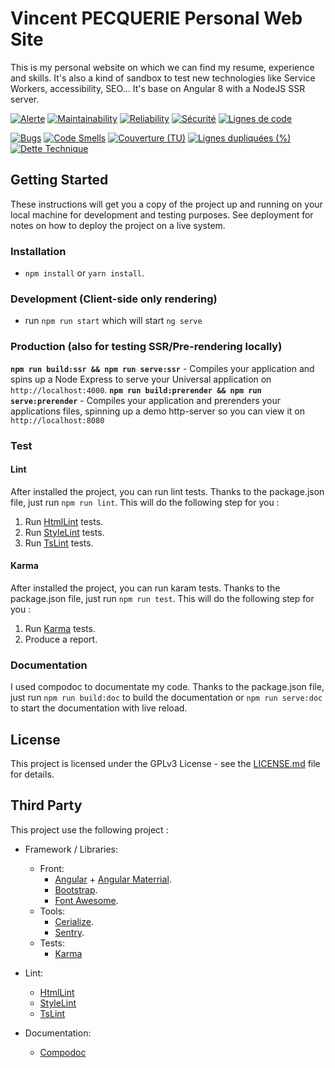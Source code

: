 # Vincent PECQUERIE Personal Web Site

This is my personal website on which we can find my resume, experience and skills.
It's also a kind of sandbox to test new technologies like Service Workers, accessibility, SEO...
It's base on Angular 8 with a NodeJS SSR server.

[![Alerte](https://sonarqube.we-program-it.com/api/project_badges/measure?project=www-vincent-p-fr&metric=alert_status)](https://sonarqube.we-program-it.com/dashboard?id=www-vincent-p-fr)
[![Maintainability](https://sonarqube.we-program-it.com/api/project_badges/measure?project=www-vincent-p-fr&metric=sqale_rating)](https://sonarqube.we-program-it.com/dashboard?id=www-vincent-p-fr)
[![Reliability](https://sonarqube.we-program-it.com/api/project_badges/measure?project=www-vincent-p-fr&metric=reliability_rating)](https://sonarqube.we-program-it.com/dashboard?id=www-vincent-p-fr)
[![Sécurité](https://sonarqube.we-program-it.com/api/project_badges/measure?project=www-vincent-p-fr&metric=security_rating)](https://sonarqube.we-program-it.com/dashboard?id=www-vincent-p-fr)
[![Lignes de code](https://sonarqube.we-program-it.com/api/project_badges/measure?project=www-vincent-p-fr&metric=ncloc)](https://sonarqube.we-program-it.com/dashboard?id=www-vincent-p-fr)

[![Bugs](https://sonarqube.we-program-it.com/api/project_badges/measure?project=www-vincent-p-fr&metric=bugs)](https://sonarqube.we-program-it.com/dashboard?id=www-vincent-p-fr)
[![Code Smells](https://sonarqube.we-program-it.com/api/project_badges/measure?project=www-vincent-p-fr&metric=code_smells)](https://sonarqube.we-program-it.com/dashboard?id=www-vincent-p-fr)
[![Couverture (TU)](https://sonarqube.we-program-it.com/api/project_badges/measure?project=www-vincent-p-fr&metric=coverage)](https://sonarqube.we-program-it.com/dashboard?id=www-vincent-p-fr)
[![Lignes dupliquées (%)](https://sonarqube.we-program-it.com/api/project_badges/measure?project=www-vincent-p-fr&metric=duplicated_lines_density)](https://sonarqube.we-program-it.com/dashboard?id=www-vincent-p-fr)
[![Dette Technique](https://sonarqube.we-program-it.com/api/project_badges/measure?project=www-vincent-p-fr&metric=sqale_index)](https://sonarqube.we-program-it.com/dashboard?id=www-vincent-p-fr)


## Getting Started

These instructions will get you a copy of the project up and running on your local machine for development and testing purposes. 
See deployment for notes on how to deploy the project on a live system.

### Installation

* `npm install` or `yarn install`.

### Development (Client-side only rendering)

* run `npm run start` which will start `ng serve`

### Production (also for testing SSR/Pre-rendering locally)

**`npm run build:ssr && npm run serve:ssr`** - Compiles your application and spins up a Node Express to serve your Universal application on `http://localhost:4000`.
**`npm run build:prerender && npm run serve:prerender`** - Compiles your application and prerenders your applications files, spinning up a demo http-server so you can view it on `http://localhost:8080`

### Test

#### Lint

After installed the project, you can run lint tests.
Thanks to the package.json file, just run `npm run lint`.
This will do the following step for you :

1. Run [HtmlLint](https://github.com/htmllint/htmllint) tests.
2. Run [StyleLint](https://github.com/stylelint/stylelint) tests.
3. Run [TsLint](https://github.com/palantir/tslint) tests.

#### Karma

After installed the project, you can run karam tests.
Thanks to the package.json file, just run `npm run test`.
This will do the following step for you :

1. Run [Karma](https://karma-runner.github.io/latest/index.html) tests.
2. Produce a report.

### Documentation

I used compodoc to documentate my code. 
Thanks to the package.json file, just run `npm run build:doc` to build the documentation or `npm run serve:doc` to start the documentation with live reload. 

## License
This project is licensed under the GPLv3 License - see the [LICENSE.md](LICENSE.md) file for details.

## Third Party

This project use the following project :

* Framework / Libraries:
  * Front:
    * [Angular](https://angular.io) + [Angular Materrial](https://material.angular.io).
    * [Bootstrap](https://getbootstrap.com/).
    * [Font Awesome](https://origin.fontawesome.com/).
  * Tools:
    * [Cerialize](https://github.com/weichx/cerialize).
    * [Sentry](https://sentry.io/).
  * Tests: 
    * [Karma](https://karma-runner.github.io/)

* Lint:
  * [HtmlLint](https://github.com/htmllint/htmllint)
  * [StyleLint](https://github.com/stylelint/stylelint) 
  * [TsLint](https://github.com/palantir/tslint)

* Documentation:
  * [Compodoc](https://compodoc.app/)
